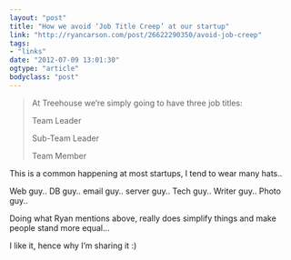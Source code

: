 ```yaml
---
layout: "post"
title: "How we avoid ‘Job Title Creep’ at our startup"
link: "http://ryancarson.com/post/26622290350/avoid-job-creep"
tags: 
- "links"
date: "2012-07-09 13:01:30"
ogtype: "article"
bodyclass: "post"
---
```


> At Treehouse we’re simply going to have three job titles:
> 
> Team Leader
> 
> Sub-Team Leader
> 
> Team Member

This is a common happening at most startups, I tend to wear many hats..

Web guy.. DB guy.. email guy.. server guy.. Tech guy.. Writer guy.. Photo guy..

Doing what Ryan mentions above, really does simplify things and make people stand more equal…

I like it, hence why I’m sharing it :)